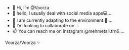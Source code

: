 - 👋 Hi, I’m @Voorza
- 👀 hello, i usually deal with social media apps💻...
- 🌱 I am currently adapting to the environment.💜  ...
- 💞️ I’m looking to collaborate on ...
- 📫 You can reach me on Instagram @mehmetali.trn6  ...

<!---
Voorza/Voorza is a ✨ special ✨ repository because its `README.md` (this file) appears on your GitHub profile.
You can click the Preview link to take a look at your changes.
--->Voorza/Voorza ✨ 
